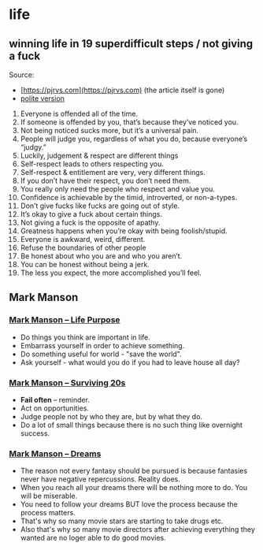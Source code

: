 # life

## winning life in 19 superdifficult steps / not giving a fuck

Source:

- [https://pjrvs.com](https://pjrvs.com) (the article itself is gone)
- [polite version](https://www.inc.com/paul-jarvis/mastering-your-own-life-in-19-difficult-steps.html)

1. Everyone is offended all of the time.
2. If someone is offended by you, that’s because they’ve noticed you.
3. Not being noticed sucks more, but it’s a universal pain.
4. People will judge you, regardless of what you do, because everyone’s “judgy.”
5. Luckily, judgement & respect are different things
6. Self-respect leads to others respecting you.
7. Self-respect & entitlement are very, very different things.
8. If you don’t have their respect, you don’t need them.
9.  You really only need the people who respect and value you.
10. Confidence is achievable by the timid, introverted, or non-a-types.
11. Don’t give fucks like fucks are going out of style.
12. It’s okay to give a fuck about certain things.
13. Not giving a fuck is the opposite of apathy.
14. Greatness happens when you’re okay with being foolish/stupid.
15. Everyone is awkward, weird, different.
16. Refuse the boundaries of other people
17. Be honest about who you are and who you aren’t.
18. You can be honest without being a jerk.
19. The less you expect, the more accomplished you’ll feel.

## Mark Manson

### [Mark Manson – Life Purpose](http://markmanson.net/life-purpose)

- Do things you think are important in life.
- Embarrass yourself in order to achieve something.
- Do something useful for world - "save the world".
- Ask yourself - what would you do if you had to leave house all day?

### [Mark Manson – Surviving 20s](http://markmanson.net/surviving-my-20s)

- **Fail often** – reminder.
- Act on opportunities.
- Judge people not by who they are, but by what they do.
- Do a lot of small things because there is no such thing like overnight success.

### [Mark Manson – Dreams](http://markmanson.net/dreams)

- The reason not every fantasy should be pursued is because fantasies never have negative repercussions. Reality does.
- When you reach all your dreams there will be nothing more to do. You will be miserable.
- You need to follow your dreams BUT love the process because the process matters.
- That's why so many movie stars are starting to take drugs etc.
- Also that's why so many movie directors after achieving everything they wanted are no loger able to do good movies.
